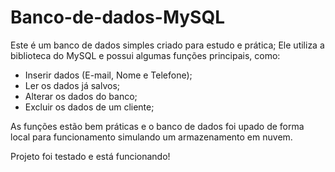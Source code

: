 # Banco-de-dados-MySQL

Este é um banco de dados simples criado para estudo e prática;
Ele utiliza a biblioteca do MySQL e possui algumas funções principais, como:

- Inserir dados (E-mail, Nome e Telefone);
- Ler os dados já salvos;
- Alterar os dados do banco;
- Excluir os dados de um cliente;

As funções estão bem práticas e o banco de dados foi upado de forma local para funcionamento 
simulando um armazenamento em nuvem.

Projeto foi testado e está funcionando!
